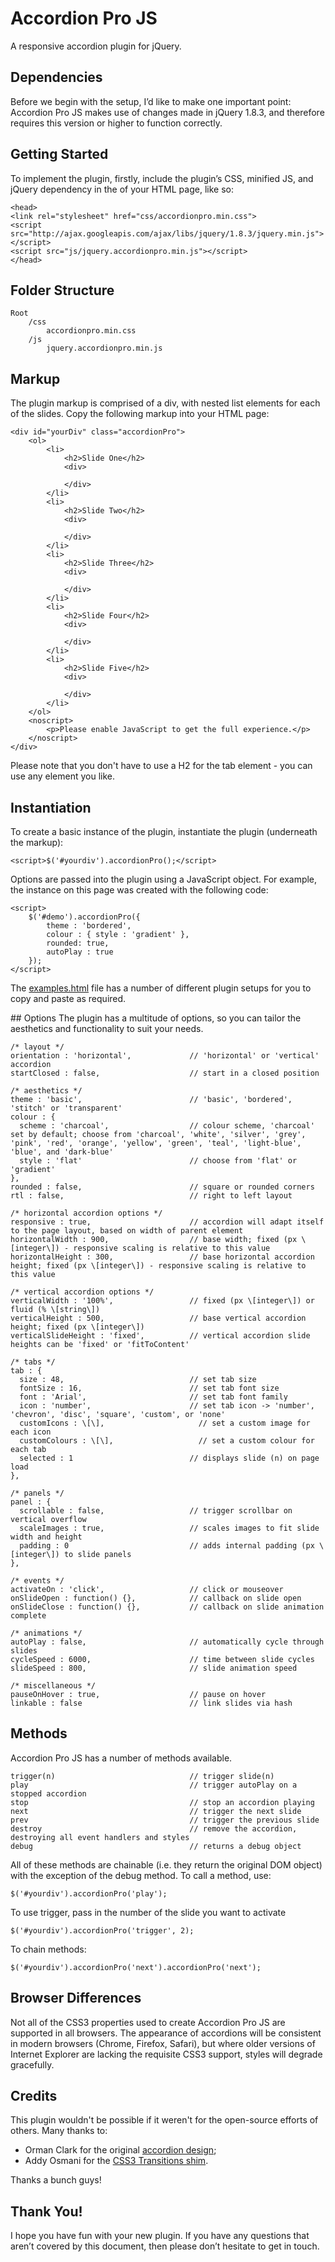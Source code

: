 # Accordion Pro JS
A responsive accordion plugin for jQuery.

## Dependencies
Before we begin with the setup, I’d like to make one important point: Accordion Pro JS makes use of changes made in jQuery 1.8.3, and therefore requires this version or higher to function correctly.

## Getting Started
To implement the plugin, firstly, include the plugin’s CSS, minified JS, and jQuery dependency in the of your HTML page, like so:

```
<head>
<link rel="stylesheet" href="css/accordionpro.min.css">
<script src="http://ajax.googleapis.com/ajax/libs/jquery/1.8.3/jquery.min.js"></script>
<script src="js/jquery.accordionpro.min.js"></script>
</head>
```

## Folder Structure
```
Root
    /css
        accordionpro.min.css
    /js
        jquery.accordionpro.min.js
```

## Markup
The plugin markup is comprised of a div, with nested list elements for each of the slides. Copy the following markup into your HTML page:

```
<div id="yourDiv" class="accordionPro">
    <ol>
        <li>
            <h2>Slide One</h2>
            <div>

            </div>
        </li>
        <li>
            <h2>Slide Two</h2>
            <div>

            </div>
        </li>
        <li>
            <h2>Slide Three</h2>
            <div>

            </div>
        </li>
        <li>
            <h2>Slide Four</h2>
            <div>

            </div>
        </li>
        <li>
            <h2>Slide Five</h2>
            <div>

            </div>
        </li>
    </ol>
    <noscript>
        <p>Please enable JavaScript to get the full experience.</p>
    </noscript>
</div>
```

Please note that you don't have to use a H2 for the tab element - you can use any element you like.

## Instantiation
To create a basic instance of the plugin, instantiate the plugin (underneath the markup):

```
<script>$('#yourdiv').accordionPro();</script>
```

Options are passed into the plugin using a JavaScript object. For example, the instance on this page was created with the following code:

```
<script>
    $('#demo').accordionPro({
        theme : 'bordered',
        colour : { style : 'gradient' },
        rounded: true,
        autoPlay : true
    });
</script>
```

The [examples.html](./documentation/examples.html) file has a number of different plugin setups for you to copy and paste as required.

## Options
The plugin has a multitude of options, so you can tailor the aesthetics and functionality to suit your needs.

```
/* layout */
orientation : 'horizontal',             // 'horizontal' or 'vertical' accordion
startClosed : false,                    // start in a closed position

/* aesthetics */
theme : 'basic',                        // 'basic', 'bordered', 'stitch' or 'transparent'
colour : {
  scheme : 'charcoal',                  // colour scheme, 'charcoal' set by default; choose from 'charcoal', 'white', 'silver', 'grey', 'pink', 'red', 'orange', 'yellow', 'green', 'teal', 'light-blue', 'blue', and 'dark-blue'
  style : 'flat'                        // choose from 'flat' or 'gradient'
},
rounded : false,                        // square or rounded corners
rtl : false,                            // right to left layout

/* horizontal accordion options */
responsive : true,                      // accordion will adapt itself to the page layout, based on width of parent element
horizontalWidth : 900,                  // base width; fixed (px \[integer\]) - responsive scaling is relative to this value
horizontalHeight : 300,                 // base horizontal accordion height; fixed (px \[integer\]) - responsive scaling is relative to this value

/* vertical accordion options */
verticalWidth : '100%',                 // fixed (px \[integer\]) or fluid (% \[string\])
verticalHeight : 500,                   // base vertical accordion height; fixed (px \[integer\])
verticalSlideHeight : 'fixed',          // vertical accordion slide heights can be 'fixed' or 'fitToContent'

/* tabs */
tab : {
  size : 48,                            // set tab size
  fontSize : 16,                        // set tab font size
  font : 'Arial',                       // set tab font family
  icon : 'number',                      // set tab icon -> 'number', 'chevron', 'disc', 'square', 'custom', or 'none'
  customIcons : \[\],                     // set a custom image for each icon
  customColours : \[\],                   // set a custom colour for each tab
  selected : 1                          // displays slide (n) on page load
},

/* panels */
panel : {
  scrollable : false,                   // trigger scrollbar on vertical overflow
  scaleImages : true,                   // scales images to fit slide width and height
  padding : 0                           // adds internal padding (px \[integer\]) to slide panels
},

/* events */
activateOn : 'click',                   // click or mouseover
onSlideOpen : function() {},            // callback on slide open
onSlideClose : function() {},           // callback on slide animation complete

/* animations */
autoPlay : false,                       // automatically cycle through slides
cycleSpeed : 6000,                      // time between slide cycles
slideSpeed : 800,                       // slide animation speed

/* miscellaneous */
pauseOnHover : true,                    // pause on hover
linkable : false                        // link slides via hash
```

Methods
-------

Accordion Pro JS has a number of methods available.

```
trigger(n)                              // trigger slide(n)
play                                    // trigger autoPlay on a stopped accordion
stop                                    // stop an accordion playing
next                                    // trigger the next slide
prev                                    // trigger the previous slide
destroy                                 // remove the accordion, destroying all event handlers and styles
debug                                   // returns a debug object
```

All of these methods are chainable (i.e. they return the original DOM object) with the exception of the debug method. To call a method, use:

```
$('#yourdiv').accordionPro('play');
```

To use trigger, pass in the number of the slide you want to activate

```
$('#yourdiv').accordionPro('trigger', 2);
```

To chain methods:

```
$('#yourdiv').accordionPro('next').accordionPro('next');
```

Browser Differences
-------------------

Not all of the CSS3 properties used to create Accordion Pro JS are supported in all browsers. The appearance of accordions will be consistent in modern browsers (Chrome, Firefox, Safari), but where older versions of Internet Explorer are lacking the requisite CSS3 support, styles will degrade gracefully.

Credits
-------

This plugin wouldn't be possible if it weren't for the open-source efforts of others. Many thanks to:

*   Orman Clark for the original [accordion design](http://www.premiumpixels.com/freebies/horizontal-accordion-slider-psd/);
*   Addy Osmani for the [CSS3 Transitions shim](http://addyosmani.com/blog/css3transitions-jquery/).

Thanks a bunch guys!

Thank You!
----------

I hope you have fun with your new plugin. If you have any questions that aren’t covered by this document, then please don’t hesitate to get in touch.